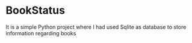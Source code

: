 # BookStatus
It is a simple Python project where I had used Sqlite as database to store information regarding books
